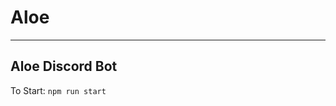 # Aloe
--------------------------------------------------------------------------------------------------------------------------------------------------------------------
## Aloe Discord Bot

To Start:
```npm run start```
